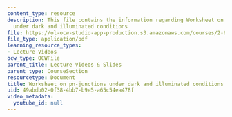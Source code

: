 ```yaml
---
content_type: resource
description: This file contains the information regarding Worksheet on pn-junctions
  under dark and illuminated conditions
file: https://ol-ocw-studio-app-production.s3.amazonaws.com/courses/2-627-fundamentals-of-photovoltaics-fall-2013/49abdb020f384bb7b9e5a65c54ea478f_MIT2_627F13_lec06_handout.pdf
file_type: application/pdf
learning_resource_types:
- Lecture Videos
ocw_type: OCWFile
parent_title: Lecture Videos & Slides
parent_type: CourseSection
resourcetype: Document
title: Worksheet on pn-junctions under dark and illuminated conditions
uid: 49abdb02-0f38-4bb7-b9e5-a65c54ea478f
video_metadata:
  youtube_id: null
---
```

